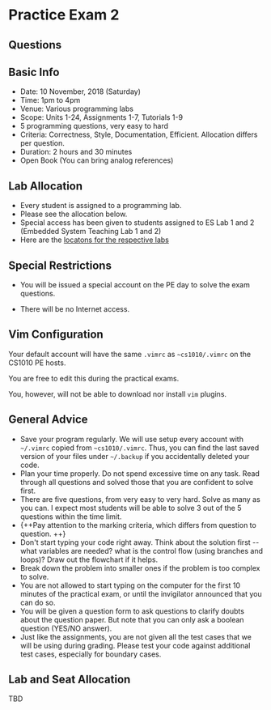 # Practice Exam 2

## Questions

## Basic Info

- Date: 10 November, 2018 (Saturday)
- Time: 1pm to 4pm
- Venue: Various programming labs
- Scope: Units 1-24, Assignments 1-7, Tutorials 1-9
- 5 programming questions, very easy to hard
- Criteria: Correctness, Style, Documentation, Efficient.  Allocation differs per question.
- Duration: 2 hours and 30 minutes
- Open Book (You can bring analog references)

## Lab Allocation

- Every student is assigned to a programming lab.  
- Please see the allocation below.
- Special access has been given to students assigned to ES Lab 1 and 2 (Embedded System Teaching Lab 1 and 2)
- Here are the [locatons for the respective labs](https://www.comp.nus.edu.sg/maps/venues/)

## Special Restrictions

- You will be issued a special account on the PE day to solve the exam questions.  

- There will be no Internet access.

## Vim Configuration

Your default account will have the same `.vimrc` as `~cs1010/.vimrc` on the CS1010 PE hosts.  

You are free to edit this during the practical exams.  

You, however, will not be able to download nor install `vim` plugins.

## General Advice

- Save your program regularly.  We will use setup every account with `~/.vimrc` copied from `~cs1010/.vimrc`.  Thus, you can find the last saved version of your files under `~/.backup` if you accidentally deleted your code.
- Plan your time properly.  Do not spend excessive time on any task.  Read through all questions and solved those that you are confident to solve first.
- There are five questions, from very easy to very hard.  Solve as many as you can.  I expect most students will be able to solve 3 out of the 5 questions within the time limit.
- {++Pay attention to the marking criteria, which differs from question to question. ++} 
- Don't start typing your code right away.  Think about the solution first -- what variables are needed?  what is the control flow (using branches and loops)?  Draw out the flowchart if it helps.  
- Break down the problem into smaller ones if the problem is too complex to solve.
- You are not allowed to start typing on the computer for the first 10 minutes of the practical exam, or until the invigilator announced that you can do so.
- You will be given a question form to ask questions to clarify doubts about the question paper.  But note that you can only ask a boolean question (YES/NO answer).
- Just like the assignments, you are not given all the test cases that we will be using during grading.  Please test your code against additional test cases, especially for boundary cases.

## Lab and Seat Allocation

TBD
